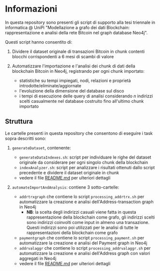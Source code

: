 # Informazioni

In questa repository sono presenti gli script di supporto alla tesi triennale in informatica @ UniPi "Modellazione a grafo dei dati Blockchain: rappresentazione e analisi della rete Bitcoin nel graph database Neo4j".  

Questi script hanno consentito di:

1. Dividere il dataset originale di transazioni Bitcoin in chunk contenti blocchi corrispondenti a 6 mesi di scambi di valore

2.  Automatizzare l'importazione e l'analisi dei chunk di dati della blockchain Bitcoin in Neo4j, registrando per ogni chunk importato:
    - statistiche su tempi impiegati, nodi, relazioni e proprietà introdotte/eliminate/aggiornate
    - l'evoluzione della dimensione del database sul disco  
    - i tempi di esecuzione delle query di analisi considerando $n$ indirizzi scelti casualmente nel database costruito fino all'ultimo chunk importato

## Struttura

Le cartelle presenti in questa repository che consentono di eseguire i task sopra descritti sono:

1. `generateDataset`, contenente:
    - `generateDataIndexes.sh`: script per individuare le righe del dataset originale da considerare per ogni singolo chunk della blockchain
    - `indexAnalyzer.sh`: script per analizzare i risultati ottenuti dallo script precedente e dividere il dataset originale in chunk
    - vedere il file [README.md](./generateDataset/README.md) per ulteriori dettagli

2. `automateImportAndAnalysis`: contiene 3 sotto-cartelle:
    - `addrtrxgraph` che contiene lo script `processing_addrtrx.sh` per automatizzare la creazione e analisi dell'Address-transaction graph in Neo4j
        - **NB**: la scelta degli indirizzi casuali viene fatta in questa rappresentazione della blockchain come grafo, gli indirizzi scelti sono indirizzi coinvolti come input in almeno una transazione. Questi indirizzi sono poi utilizzati per le analisi di tutte le rappresentazioni della blockchain come grafo
    - `paymentgraph` che contiene lo script `processing_payment.sh` per automatizzare la creazione e analisi del Payment graph in Neo4j 
    - `addrvalaggr` che contiene lo script `processing_addrvalaggr.sh` per automatizzare la creazione e analisi dell'Address graph con valori aggregati in Neo4j
    - vedere il file [README.md](./automateImportAndAnalysis/README.md) per ulteriori dettagli